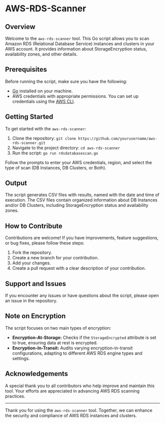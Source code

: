 # AWS-RDS-Scanner

## Overview
Welcome to the `aws-rds-scanner` tool. This Go script allows you to scan Amazon RDS (Relational Database Service) instances and clusters in your AWS account. It provides information about StorageEncryption status, availability zones, and other details.

## Prerequisites
Before running the script, make sure you have the following:

- [Go](https://golang.org/) installed on your machine.
- AWS credentials with appropriate permissions. You can set up credentials using the [AWS CLI](https://docs.aws.amazon.com/cli/latest/userguide/cli-configure-files.html).

## Getting Started
To get started with the `aws-rds-scanner`:

1. Clone the repository: `git clone https://github.com/yourusername/aws-rds-scanner.git`
2. Navigate to the project directory: `cd aws-rds-scanner`
3. Run the script: `go run rdsdatabasescan.go`

Follow the prompts to enter your AWS credentials, region, and select the type of scan (DB Instances, DB Clusters, or Both).

## Output
The script generates CSV files with results, named with the date and time of execution. The CSV files contain organized information about DB Instances and/or DB Clusters, including StorageEncryption status and availability zones.

## How to Contribute
Contributions are welcome! If you have improvements, feature suggestions, or bug fixes, please follow these steps:

1. Fork the repository.
2. Create a new branch for your contribution.
3. Add your changes.
4. Create a pull request with a clear description of your contribution.

## Support and Issues
If you encounter any issues or have questions about the script, please open an issue in the repository.

## Note on Encryption
The script focuses on two main types of encryption:
- **Encryption-At-Storage:** Checks if the `StorageEncrypted` attribute is set to true, ensuring data at rest is encrypted.
- **Encryption-In-Transit:** Audits varying encryption-in-transit configurations, adapting to different AWS RDS engine types and settings.

## Acknowledgements
A special thank you to all contributors who help improve and maintain this tool. Your efforts are appreciated in advancing AWS RDS scanning practices.

---
Thank you for using the `aws-rds-scanner` tool. Together, we can enhance the security and compliance of AWS RDS instances and clusters.
